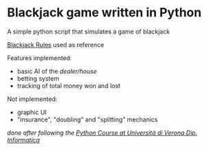 # Blackjack game written in Python

A simple python script that simulates a game of blackjack

[Blackjack Rules](https://www.blackjack.org/blackjack-rules/) used as reference

Features implemented:
  * basic AI of the *dealer/house*
  * betting system
  * tracking of total money won and lost
  
 Not implemented:
  * graphic UI
  * "insurance", "doubling" and "splitting" mechanics
  
*done after following the [Python Course at Università di Verona Dip. Informatica](http://www.di.univr.it/?ent=oi&codiceCs=S24&codins=4S007127&cs=420&discr=&discrCd=&lang=en)*
